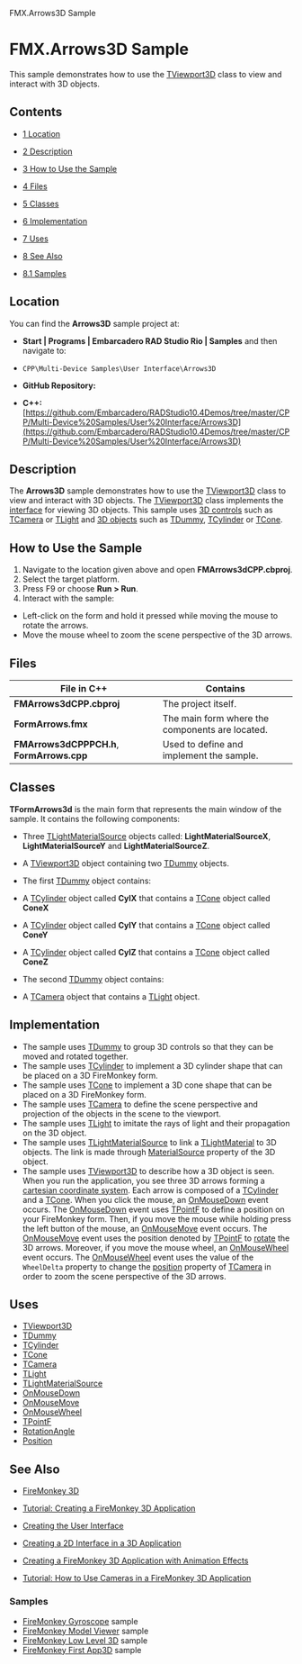 FMX.Arrows3D Sample[]()
# FMX.Arrows3D Sample 


This sample demonstrates how to use the [TViewport3D](http://docwiki.embarcadero.com/Libraries/en/FMX.Viewport3D.TViewport3D) class to view and interact with 3D objects.
## Contents



* [1 Location](#Location)
* [2 Description](#Description)
* [3 How to Use the Sample](#How_to_Use_the_Sample)
* [4 Files](#Files)
* [5 Classes](#Classes)
* [6 Implementation](#Implementation)
* [7 Uses](#Uses)
* [8 See Also](#See_Also)

* [8.1 Samples](#Samples)


## Location 

You can find the **Arrows3D** sample project at:
* **Start | Programs | Embarcadero RAD Studio Rio | Samples** and then navigate to:

* `CPP\Multi-Device Samples\User Interface\Arrows3D`

* **GitHub Repository:**

* **C++:**[https://github.com/Embarcadero/RADStudio10.4Demos/tree/master/CPP/Multi-Device%20Samples/User%20Interface/Arrows3D](https://github.com/Embarcadero/RADStudio10.4Demos/tree/master/CPP/Multi-Device%20Samples/User%20Interface/Arrows3D)

## Description 

The **Arrows3D** sample demonstrates how to use the [TViewport3D](http://docwiki.embarcadero.com/Libraries/en/FMX.Viewport3D.TViewport3D) class to view and interact with 3D objects. The [TViewport3D](http://docwiki.embarcadero.com/Libraries/en/FMX.Viewport3D.TViewport3D) class implements the [interface](http://docwiki.embarcadero.com/Libraries/en/FMX.Controls3D.IViewport3D) for viewing 3D objects. This sample uses [3D controls](http://docwiki.embarcadero.com/Libraries/en/FMX.Controls3D) such as [TCamera](http://docwiki.embarcadero.com/Libraries/en/FMX.Controls3D.TCamera) or [TLight](http://docwiki.embarcadero.com/Libraries/en/FMX.Controls3D.TLight) and [3D objects](http://docwiki.embarcadero.com/Libraries/en/FMX.Objects3D) such as [TDummy](http://docwiki.embarcadero.com/Libraries/en/FMX.Objects3D.TDummy), [TCylinder](http://docwiki.embarcadero.com/Libraries/en/FMX.Objects3D.TCylinder) or [TCone](http://docwiki.embarcadero.com/Libraries/en/FMX.Objects3D.TCone).
## How to Use the Sample 


1.  Navigate to the location given above and open **FMArrows3dCPP.cbproj**.
2.  Select the target platform.
3.  Press F9 or choose **Run > Run**.
4.  Interact with the sample:

*  Left-click on the form and hold it pressed while moving the mouse to rotate the arrows.
*  Move the mouse wheel to zoom the scene perspective of the 3D arrows.

## Files 



|**File in C++**                           |**Contains**                                   |
|------------------------------------------|-----------------------------------------------|
|**FMArrows3dCPP.cbproj**                  |The project itself.                            |
|**FormArrows.fmx**                        |The main form where the components are located.|
|**FMArrows3dCPPPCH.h**, **FormArrows.cpp**|Used to define and implement the sample.       |


## Classes 

**TFormArrows3d** is the main form that represents the main window of the sample. It contains the following components:
*  Three [TLightMaterialSource](http://docwiki.embarcadero.com/Libraries/en/FMX.MaterialSources.TLightMaterialSource) objects called: **LightMaterialSourceX**, **LightMaterialSourceY** and **LightMaterialSourceZ**.
*  A [TViewport3D](http://docwiki.embarcadero.com/Libraries/en/FMX.Viewport3D.TViewport3D) object containing two [TDummy](http://docwiki.embarcadero.com/Libraries/en/FMX.Objects3D.TDummy) objects.

*  The first [TDummy](http://docwiki.embarcadero.com/Libraries/en/FMX.Objects3D.TDummy) object contains:

*  A [TCylinder](http://docwiki.embarcadero.com/Libraries/en/FMX.Objects3D.TCylinder) object called **CylX** that contains a [TCone](http://docwiki.embarcadero.com/Libraries/en/FMX.Objects3D.TCone) object called **ConeX**
*  A [TCylinder](http://docwiki.embarcadero.com/Libraries/en/FMX.Objects3D.TCylinder) object called **CylY** that contains a [TCone](http://docwiki.embarcadero.com/Libraries/en/FMX.Objects3D.TCone) object called **ConeY**
*  A [TCylinder](http://docwiki.embarcadero.com/Libraries/en/FMX.Objects3D.TCylinder) object called **CylZ** that contains a [TCone](http://docwiki.embarcadero.com/Libraries/en/FMX.Objects3D.TCone) object called **ConeZ**

*  The second [TDummy](http://docwiki.embarcadero.com/Libraries/en/FMX.Objects3D.TDummy) object contains:

*  A [TCamera](http://docwiki.embarcadero.com/Libraries/en/FMX.Controls3D.TCamera) object that contains a [TLight](http://docwiki.embarcadero.com/Libraries/en/FMX.Controls3D.TLight) object.

## Implementation 


*  The sample uses [TDummy](http://docwiki.embarcadero.com/Libraries/en/FMX.Objects3D.TDummy) to group 3D controls so that they can be moved and rotated together.
*  The sample uses [TCylinder](http://docwiki.embarcadero.com/Libraries/en/FMX.Objects3D.TCylinder) to implement a 3D cylinder shape that can be placed on a 3D FireMonkey form.
*  The sample uses [TCone](http://docwiki.embarcadero.com/Libraries/en/FMX.Objects3D.TCone) to implement a 3D cone shape that can be placed on a 3D FireMonkey form.
*  The sample uses [TCamera](http://docwiki.embarcadero.com/Libraries/en/FMX.Controls3D.TCamera) to define the scene perspective and projection of the objects in the scene to the viewport.
*  The sample uses [TLight](http://docwiki.embarcadero.com/Libraries/en/FMX.Controls3D.TLight) to imitate the rays of light and their propagation on the 3D object.
*  The sample uses [TLightMaterialSource](http://docwiki.embarcadero.com/Libraries/en/FMX.MaterialSources.TLightMaterialSource) to link a [TLightMaterial](http://docwiki.embarcadero.com/Libraries/en/FMX.Materials.TLightMaterial) to 3D objects. The link is made through [MaterialSource](http://docwiki.embarcadero.com/Libraries/en/FMX.Objects3D.TShape3D.MaterialSource) property of the 3D object.
*  The sample uses [TViewport3D](http://docwiki.embarcadero.com/Libraries/en/FMX.Viewport3D.TViewport3D) to describe how a 3D object is seen.
When you run the application, you see three 3D arrows forming a [cartesian coordinate system](http://en.wikipedia.org/wiki/Coordinate_system#Cartesian_coordinate_system). Each arrow is composed of a [TCylinder](http://docwiki.embarcadero.com/Libraries/en/FMX.Objects3D.TCylinder) and a [TCone](http://docwiki.embarcadero.com/Libraries/en/FMX.Objects3D.TCone). When you click the mouse, an [OnMouseDown](http://docwiki.embarcadero.com/Libraries/en/FMX.Controls.TControl.OnMouseDown) event occurs. The [OnMouseDown](http://docwiki.embarcadero.com/Libraries/en/FMX.Controls.TControl.OnMouseDown) event uses [TPointF](http://docwiki.embarcadero.com/Libraries/en/System.Types.TPointF) to define a position on your FireMonkey form. Then, if you move the mouse while holding press the left button of the mouse, an [OnMouseMove](http://docwiki.embarcadero.com/Libraries/en/FMX.Controls.TControl.OnMouseMove) event occurs. The [OnMouseMove](http://docwiki.embarcadero.com/Libraries/en/FMX.Controls.TControl.OnMouseMove) event uses the position denoted by [TPointF](http://docwiki.embarcadero.com/Libraries/en/System.Types.TPointF) to [rotate](http://docwiki.embarcadero.com/Libraries/en/FMX.Controls3D.TControl3D.RotationAngle) the 3D arrows. Moreover, if you move the mouse wheel, an [OnMouseWheel](http://docwiki.embarcadero.com/Libraries/en/FMX.Controls.TControl.OnMouseWheel) event occurs. The [OnMouseWheel](http://docwiki.embarcadero.com/Libraries/en/FMX.Controls.TControl.OnMouseWheel) event uses the value of the `WheelDelta` property to change the [position](http://docwiki.embarcadero.com/Libraries/en/FMX.Controls3D.TControl3D.Position) property of [TCamera](http://docwiki.embarcadero.com/Libraries/en/FMX.Controls3D.TCamera) in order to zoom the scene perspective of the 3D arrows.
## Uses 


* [TViewport3D](http://docwiki.embarcadero.com/Libraries/en/FMX.Viewport3D.TViewport3D)
* [TDummy](http://docwiki.embarcadero.com/Libraries/en/FMX.Objects3D.TDummy)
* [TCylinder](http://docwiki.embarcadero.com/Libraries/en/FMX.Objects3D.TCylinder)
* [TCone](http://docwiki.embarcadero.com/Libraries/en/FMX.Objects3D.TCone)
* [TCamera](http://docwiki.embarcadero.com/Libraries/en/FMX.Controls3D.TCamera)
* [TLight](http://docwiki.embarcadero.com/Libraries/en/FMX.Controls3D.TLight)
* [TLightMaterialSource](http://docwiki.embarcadero.com/Libraries/en/FMX.MaterialSources.TLightMaterialSource)
* [OnMouseDown](http://docwiki.embarcadero.com/Libraries/en/FMX.Controls.TControl.OnMouseDown)
* [OnMouseMove](http://docwiki.embarcadero.com/Libraries/en/FMX.Controls.TControl.OnMouseMove)
* [OnMouseWheel](http://docwiki.embarcadero.com/Libraries/en/FMX.Controls.TControl.OnMouseWheel)
* [TPointF](http://docwiki.embarcadero.com/Libraries/en/System.Types.TPointF)
* [RotationAngle](http://docwiki.embarcadero.com/Libraries/en/FMX.Controls3D.TControl3D.RotationAngle)
* [Position](http://docwiki.embarcadero.com/Libraries/en/FMX.Controls3D.TControl3D.Position)

## See Also 


* [FireMonkey 3D](http://docwiki.embarcadero.com/RADStudio/en/FireMonkey_3D)
* [Tutorial: Creating a FireMonkey 3D Application](http://docwiki.embarcadero.com/RADStudio/en/Tutorial:_Creating_a_FireMonkey_3D_Application)

* [Creating the User Interface](http://docwiki.embarcadero.com/RADStudio/en/Creating_the_User_Interface_(FireMonkey_3D_Tutorial))
* [Creating a 2D Interface in a 3D Application](http://docwiki.embarcadero.com/RADStudio/en/Creating_a_2D_Interface_in_a_3D_Application_(FireMonkey_3D_Tutorial))
* [Creating a FireMonkey 3D Application with Animation Effects](http://docwiki.embarcadero.com/RADStudio/en/Creating_a_FireMonkey_3D_Application_with_Animation_Effects)

* [Tutorial: How to Use Cameras in a FireMonkey 3D Application](http://docwiki.embarcadero.com/RADStudio/en/Tutorial:_How_to_Use_Cameras_in_a_FireMonkey_3D_Application)

### Samples 


* [FireMonkey Gyroscope](http://docwiki.embarcadero.com/CodeExamples/en/FMX.Gyroscope_Sample) sample
* [FireMonkey Model Viewer](http://docwiki.embarcadero.com/CodeExamples/en/FMX.ModelViewer_Sample) sample
* [FireMonkey Low Level 3D](http://docwiki.embarcadero.com/CodeExamples/en/FMX.LowLevel3D_Sample) sample
* [FireMonkey First App3D](http://docwiki.embarcadero.com/CodeExamples/en/FMX.FirstApp3D_Sample) sample





